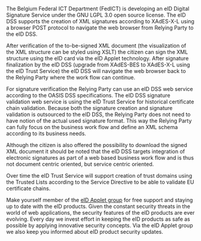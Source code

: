 The Belgium Federal ICT Department (FedICT) is developing an eID Digital Signature Service under the GNU LGPL 3.0 open source license.
The eID DSS supports the creation of XML signatures according to XAdES-X-L using a browser POST protocol to navigate the web browser from Relying Party to the eID DSS.

After verification of the to-be-signed XML document (the visualization of the XML structure can be styled using XSLT) the citizen can sign the XML structure using the eID card via the eID Applet technology. After signature finalization by the eID DSS (upgrade from XAdES-BES to XAdES-X-L using the eID Trust Service) the eID DSS will navigate the web browser back to the Relying Party where the work flow can continue.

For signature verification the Relying Party can use an eID DSS web service according to the OASIS DSS specifications. The eID DSS signature validation web service is using the eID Trust Service for historical certificate chain validation. Because both the signature creation and signature validation is outsourced to the eID DSS, the Relying Party does not need to have notion of the actual used signature format. This way the Relying Party can fully focus on the business work flow and define an XML schema according to its business needs.

Although the citizen is also offered the possibility to download the signed XML document it should be noted that the eID DSS targets integration of electronic signatures as part of a web based business work flow and is thus not document centric oriented, but service centric oriented.

Over time the eID Trust Service will support creation of trust domains using the Trusted Lists according to the Service Directive to be able to validate EU certificate chains.

Make yourself member of the [eID Applet group](http://groups.google.com/group/eid-applet) for free support and staying up to date with the eID products. Given the constant security threats in the world of web applications, the security features of the eID products are ever evolving. Every day we invest effort in keeping the eID products as safe as possible by applying innovative security concepts. Via the eID Applet group we also keep you informed about eID product security updates.